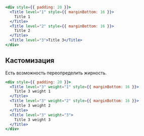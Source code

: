 ```jsx { "props": { "layout": false, "iframe": false } }
<div style={{ padding: 20 }}>
  <Title level="1" style={{ marginBottom: 16 }}>
    Title 1
  </Title>
  <Title level="2" style={{ marginBottom: 16 }}>
    Title 2
  </Title>
  <Title level="3">Title 3</Title>
</div>
```

## Кастомизация

Есть возможность переопределить жирность.

```jsx { "props": { "layout": false, "iframe": false } }
<div style={{ padding: 20 }}>
  <Title level="3" weight="1" style={{ marginBottom: 16 }}>
    Title 3 weight 1
  </Title>
  <Title level="3" weight="2" style={{ marginBottom: 16 }}>
    Title 3 weight 2
  </Title>
  <Title level="3" weight="3">
    Title 3 weight 3
  </Title>
</div>
```
